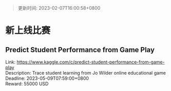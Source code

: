 > 更新时间: 2023-02-07T16:00:58+0800 

# 新上线比赛


## Predict Student Performance from Game Play
Link: https://www.kaggle.com/c/predict-student-performance-from-game-play  
Description: Trace student learning from Jo Wilder online educational game  
Deadline: 2023-05-09T07:59:00+0800  
Reward: 55000 USD  


